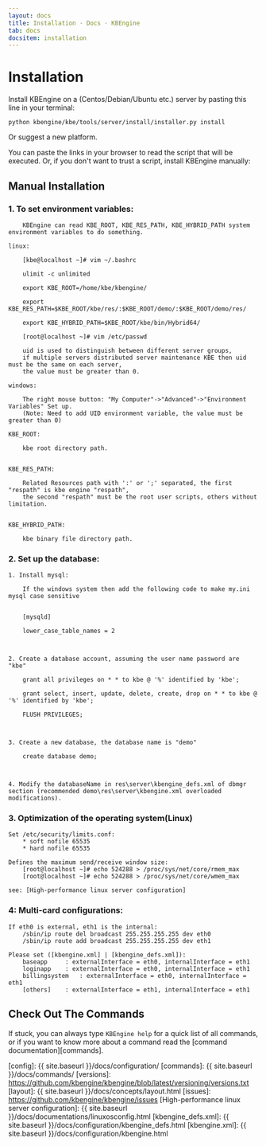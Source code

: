 ```yaml
---
layout: docs
title: Installation · Docs · KBEngine
tab: docs
docsitem: installation
---
```


Installation
============

Install KBEngine on a (Centos/Debian/Ubuntu etc.) server by pasting this line in your terminal:

	python kbengine/kbe/tools/server/install/installer.py install

Or suggest a new platform.

You can paste the links in your browser to read the script that will be executed. Or, 
if you don't want to trust a script, install KBEngine manually:

Manual Installation
-------------------

### 1. To set environment variables:

        KBEngine can read KBE_ROOT, KBE_RES_PATH, KBE_HYBRID_PATH system environment variables to do something.

	linux:

		[kbe@localhost ~]# vim ~/.bashrc

		ulimit -c unlimited

		export KBE_ROOT=/home/kbe/kbengine/

		export KBE_RES_PATH=$KBE_ROOT/kbe/res/:$KBE_ROOT/demo/:$KBE_ROOT/demo/res/

		export KBE_HYBRID_PATH=$KBE_ROOT/kbe/bin/Hybrid64/

		[root@localhost ~]# vim /etc/passwd
		
		uid is used to distinguish between different server groups, 
		if multiple servers distributed server maintenance KBE then uid must be the same on each server, 
		the value must be greater than 0.

	windows:

		The right mouse button: "My Computer"->"Advanced"->"Environment Variables" Set up.
		(Note: Need to add UID environment variable, the value must be greater than 0)

	KBE_ROOT:

		kbe root directory path.


	KBE_RES_PATH:

		Related Resources path with ':' or ';' separated, the first "respath" is kbe engine "respath", 
		the second "respath" must be the root user scripts, others without limitation.


	KBE_HYBRID_PATH:

		kbe binary file directory path.



### 2. Set up the database:

	1. Install mysql:

		If the windows system then add the following code to make my.ini mysql case sensitive


		[mysqld]

		lower_case_table_names = 2



	2. Create a database account, assuming the user name password are "kbe"

		grant all privileges on * * to kbe @ '%' identified by 'kbe';

		grant select, insert, update, delete, create, drop on * * to kbe @ '%' identified by 'kbe';

		FLUSH PRIVILEGES;



	3. Create a new database, the database name is "demo"

		create database demo;



	4. Modify the databaseName in res\server\kbengine_defs.xml of dbmgr section (recommended demo\res\server\kbengine.xml overloaded modifications).



### 3. Optimization of the operating system(Linux)

	Set /etc/security/limits.conf:
		* soft nofile 65535
		* hard nofile 65535

	Defines the maximum send/receive window size:
		[root@localhost ~]# echo 524288 > /proc/sys/net/core/rmem_max
		[root@localhost ~]# echo 524288 > /proc/sys/net/core/wmem_max

	see: [High-performance linux server configuration]



### 4: Multi-card configurations:

	If eth0 is external, eth1 is the internal:
		/sbin/ip route del broadcast 255.255.255.255 dev eth0
		/sbin/ip route add broadcast 255.255.255.255 dev eth1

	Please set ([kbengine.xml] | [kbengine_defs.xml]):
		baseapp 	: externalInterface = eth0, internalInterface = eth1
		loginapp	: externalInterface = eth0, internalInterface = eth1
		billingsystem 	: externalInterface = eth0, internalInterface = eth1
		[others]	: externalInterface = eth1, internalInterface = eth1




Check Out The Commands
----------------------

If stuck, you can always type `KBEngine help` for a quick list of all commands, or if you want to know more about a command read the [command documentation][commands].

[config]: {{ site.baseurl }}/docs/configuration/
[commands]: {{ site.baseurl }}/docs/commands/
[versions]: https://github.com/kbengine/kbengine/blob/latest/versioning/versions.txt
[layout]: {{ site.baseurl }}/docs/concepts/layout.html
[issues]: https://github.com/kbengine/kbengine/issues
[High-performance linux server configuration]: {{ site.baseurl }}/docs/documentations/linuxosconfig.html
[kbengine_defs.xml]: {{ site.baseurl }}/docs/configuration/kbengine_defs.html
[kbengine.xml]: {{ site.baseurl }}/docs/configuration/kbengine.html
